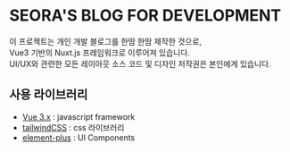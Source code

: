# SEORA'S BLOG FOR DEVELOPMENT

이 프로젝트는 개인 개발 블로그를 한땀 한땀 제작한 것으로,<br>
Vue3 기반의 Nuxt.js 프레임워크로 이루어져 있습니다.<br>
UI/UX와 관련한 모든 레이아웃 소스 코드 및 디자인 저작권은 본인에게 있습니다.

## 사용 라이브러리

- [Vue 3.x](https://vuejs.org/) : javascript framework
- [tailwindCSS](https://tailwindcss.com/) : css 라이브러리
- [element-plus](https://element-plus.org/) : UI Components
